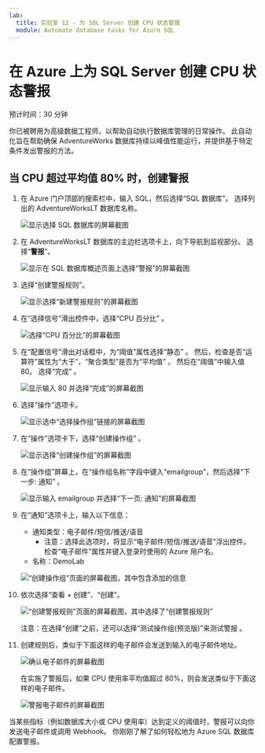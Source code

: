 ```yaml
---
lab:
  title: 实验室 12 - 为 SQL Server 创建 CPU 状态警报
  module: Automate database tasks for Azure SQL
---
```


# <a name="create-a-cpu-status-alert-for-a-sql-server-on-azure"></a>在 Azure 上为 SQL Server 创建 CPU 状态警报

预计时间：30 分钟

你已被聘用为高级数据工程师，以帮助自动执行数据库管理的日常操作。 此自动化旨在帮助确保 AdventureWorks 数据库持续以峰值性能运行，并提供基于特定条件发出警报的方法。

## <a name="create-an-alert-when-a-cpu-exceeds-an-average-of-80-percent"></a>当 CPU 超过平均值 80% 时，创建警报

1. 在 Azure 门户顶部的搜索栏中，输入 SQL，然后选择“SQL 数据库”。 选择列出的 AdventureWorksLT 数据库名称。

    ![显示选择 SQL 数据库的屏幕截图](../images/dp-300-module-12-lab-01.png)

1. 在 AdventureWorksLT 数据库的主边栏选项卡上，向下导航到监视部分。 选择“**警报**”。

    ![显示在 SQL 数据库概述页面上选择“警报”的屏幕截图](../images/dp-300-module-12-lab-02.png)

1. 选择“创建警报规则”。

    ![显示选择“新建警报规则”的屏幕截图](../images/dp-300-module-12-lab-03.png)

1. 在“选择信号”滑出控件中，选择“CPU 百分比” 。

    ![选择“CPU 百分比”的屏幕截图](../images/dp-300-module-12-lab-04.png)

1. 在“配置信号”滑出对话框中，为“阈值”属性选择“静态”  。 然后，检查是否“运算符”属性为“大于”，“聚合类型”是否为“平均值”   。 然后在“阈值”中输入值 80。 选择“完成”  。

    ![显示输入 80 并选择“完成”的屏幕截图](../images/dp-300-module-12-lab-05.png)

1. 选择“操作”选项卡。

    ![显示选中“选择操作组”链接的屏幕截图](../images/dp-300-module-12-lab-06.png)

1. 在“操作”选项卡下，选择“创建操作组” 。

    ![显示选择“创建操作组”的屏幕截图](../images/dp-300-module-12-lab-07.png)

1. 在“操作组”屏幕上，在“操作组名称”字段中键入“emailgroup”，然后选择“下一步: 通知”   。

    ![显示输入 emailgroup 并选择“下一页: 通知”的屏幕截图](../images/dp-300-module-12-lab-08.png)

1. 在“通知”选项卡上，输入以下信息：

    - 通知类型：电子邮件/短信/推送/语音
        - 注意：选择此选项时，将显示“电子邮件/短信/推送/语音”浮出控件。 检查“电子邮件”属性并键入登录时使用的 Azure 用户名。
    - 名称：DemoLab

    ![“创建操作组”页面的屏幕截图，其中包含添加的信息](../images/dp-300-module-12-lab-09.png)

1. 依次选择“查看 + 创建”、“创建”。  

    ![“创建警报规则”页面的屏幕截图，其中选择了“创建警报规则”](../images/dp-300-module-12-lab-10.png)

    注意：在选择“创建”之前，还可以选择“测试操作组(预览版)”来测试警报  。

1. 创建规则后，类似于下面这样的电子邮件会发送到输入的电子邮件地址。

    ![确认电子邮件的屏幕截图](../images/dp-300-module-12-lab-11.png)

    在实施了警报后，如果 CPU 使用率平均值超过 80%，则会发送类似于下面这样的电子邮件。

    ![警报电子邮件的屏幕截图](../images/dp-300-module-12-lab-12.png)

当某些指标（例如数据库大小或 CPU 使用率）达到定义的阈值时，警报可以向你发送电子邮件或调用 Webhook。 你刚刚了解了如何轻松地为 Azure SQL 数据库配置警报。

